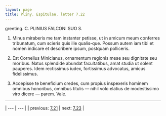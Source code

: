 ```yaml
---
layout: page
title: Pliny, Espitulae, letter 7.22
---
```


greeting. C. PLINIUS FALCONI SUO S.



1. Minus miraberis me tam instanter petisse, ut in amicum meum conferres tribunatum, cum scieris quis ille qualis-que. Possum autem iam tibi et nomen indicare et describere ipsum, postquam polliceris.



2. Est Cornelius Minicianus, ornamentum regionis meae seu dignitate seu moribus. Natus splendide abundat facultatibus, amat studia ut solent pauperes. Idem rectissimus iudex, fortissimus advocatus, amicus fidelissimus.



3. Accepisse te beneficium credes, cum propius inspexeris hominem omnibus honoribus, omnibus titulis — nihil volo elatius de modestissimo viro dicere — parem. Vale.



---

| --- | --- |
| previous: [7.21](../7.21/) | next: [7.23](../7.23/) |